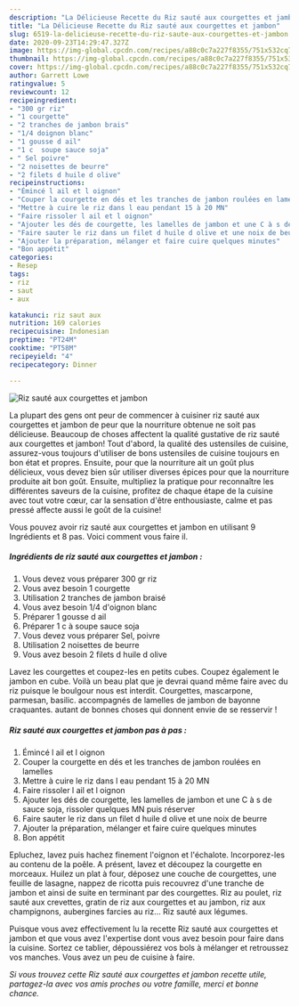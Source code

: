 ```yaml
---
description: "La Délicieuse Recette du Riz sauté aux courgettes et jambon"
title: "La Délicieuse Recette du Riz sauté aux courgettes et jambon"
slug: 6519-la-delicieuse-recette-du-riz-saute-aux-courgettes-et-jambon
date: 2020-09-23T14:29:47.327Z
image: https://img-global.cpcdn.com/recipes/a88c0c7a227f8355/751x532cq70/riz-saute-aux-courgettes-et-jambon-photo-principale-de-la-recette.jpg
thumbnail: https://img-global.cpcdn.com/recipes/a88c0c7a227f8355/751x532cq70/riz-saute-aux-courgettes-et-jambon-photo-principale-de-la-recette.jpg
cover: https://img-global.cpcdn.com/recipes/a88c0c7a227f8355/751x532cq70/riz-saute-aux-courgettes-et-jambon-photo-principale-de-la-recette.jpg
author: Garrett Lowe
ratingvalue: 5
reviewcount: 12
recipeingredient:
- "300 gr riz"
- "1 courgette"
- "2 tranches de jambon brais"
- "1/4 doignon blanc"
- "1 gousse d ail"
- "1 c  soupe sauce soja"
- " Sel poivre"
- "2 noisettes de beurre"
- "2 filets d huile d olive"
recipeinstructions:
- "Émincé l ail et l oignon"
- "Couper la courgette en dés et les tranches de jambon roulées en lamelles"
- "Mettre à cuire le riz dans l eau pendant 15 à 20 MN"
- "Faire rissoler l ail et l oignon"
- "Ajouter les dés de courgette, les lamelles de jambon et une C à s de sauce soja, rissoler quelques MN puis réserver"
- "Faire sauter le riz dans un filet d huile d olive et une noix de beurre"
- "Ajouter la préparation, mélanger et faire cuire quelques minutes"
- "Bon appétit"
categories:
- Resep
tags:
- riz
- saut
- aux

katakunci: riz saut aux 
nutrition: 169 calories
recipecuisine: Indonesian
preptime: "PT24M"
cooktime: "PT58M"
recipeyield: "4"
recipecategory: Dinner

---
```



![Riz sauté aux courgettes et jambon](https://img-global.cpcdn.com/recipes/a88c0c7a227f8355/751x532cq70/riz-saute-aux-courgettes-et-jambon-photo-principale-de-la-recette.jpg)

La plupart des gens ont peur de commencer à cuisiner riz sauté aux courgettes et jambon de peur que la nourriture obtenue ne soit pas délicieuse. Beaucoup de choses affectent la qualité gustative de riz sauté aux courgettes et jambon! Tout d'abord, la qualité des ustensiles de cuisine, assurez-vous toujours d'utiliser de bons ustensiles de cuisine toujours en bon état et propres. Ensuite, pour que la nourriture ait un goût plus délicieux, vous devez bien sûr utiliser diverses épices pour que la nourriture produite ait bon goût. Ensuite, multipliez la pratique pour reconnaître les différentes saveurs de la cuisine, profitez de chaque étape de la cuisine avec tout votre cœur, car la sensation d'être enthousiaste, calme et pas pressé affecte aussi le goût de la cuisine!

<!--inarticleads1-->

Vous pouvez avoir riz sauté aux courgettes et jambon en utilisant 9 Ingrédients et 8 pas. Voici comment vous faire il.

##### Ingrédients de riz sauté aux courgettes et jambon :

1. Vous devez vous préparer 300 gr riz
1. Vous avez besoin 1 courgette
1. Utilisation 2 tranches de jambon braisé
1. Vous avez besoin 1/4 d&#39;oignon blanc
1. Préparer 1 gousse d ail
1. Préparer 1 c à soupe sauce soja
1. Vous devez vous préparer  Sel, poivre
1. Utilisation 2 noisettes de beurre
1. Vous avez besoin 2 filets d huile d olive


Lavez les courgettes et coupez-les en petits cubes. Coupez également le jambon en cube. Voilà un beau plat que je devrai quand même faire avec du riz puisque le boulgour nous est interdit. Courgettes, mascarpone, parmesan, basilic. accompagnés de lamelles de jambon de bayonne craquantes. autant de bonnes choses qui donnent envie de se resservir ! 

<!--inarticleads2-->

##### Riz sauté aux courgettes et jambon pas à pas :

1. Émincé l ail et l oignon
1. Couper la courgette en dés et les tranches de jambon roulées en lamelles
1. Mettre à cuire le riz dans l eau pendant 15 à 20 MN
1. Faire rissoler l ail et l oignon
1. Ajouter les dés de courgette, les lamelles de jambon et une C à s de sauce soja, rissoler quelques MN puis réserver
1. Faire sauter le riz dans un filet d huile d olive et une noix de beurre
1. Ajouter la préparation, mélanger et faire cuire quelques minutes
1. Bon appétit


Epluchez, lavez puis hachez finement l&#39;oignon et l&#39;échalote. Incorporez-les au contenu de la poêle. A présent, lavez et découpez la courgette en morceaux. Huilez un plat à four, déposez une couche de courgettes, une feuille de lasagne, nappez de ricotta puis recouvrez d&#39;une tranche de jambon et ainsi de suite en terminant par des courgettes. Riz au poulet, riz sauté aux crevettes, gratin de riz aux courgettes et au jambon, riz aux champignons, aubergines farcies au riz… Riz sauté aux légumes. 

<!--inarticleads1-->

<p>
Puisque vous avez effectivement lu la recette Riz sauté aux courgettes et jambon et que vous avez l'expertise dont vous avez besoin pour faire dans la cuisine. Sortez ce tablier, dépoussiérez vos bols à mélanger et retroussez vos manches. Vous avez un peu de cuisine à faire.
</p>

<p>
<i>Si vous trouvez cette Riz sauté aux courgettes et jambon recette utile, partagez-la avec vos amis proches ou votre famille, merci et bonne chance.</i>
</p>
